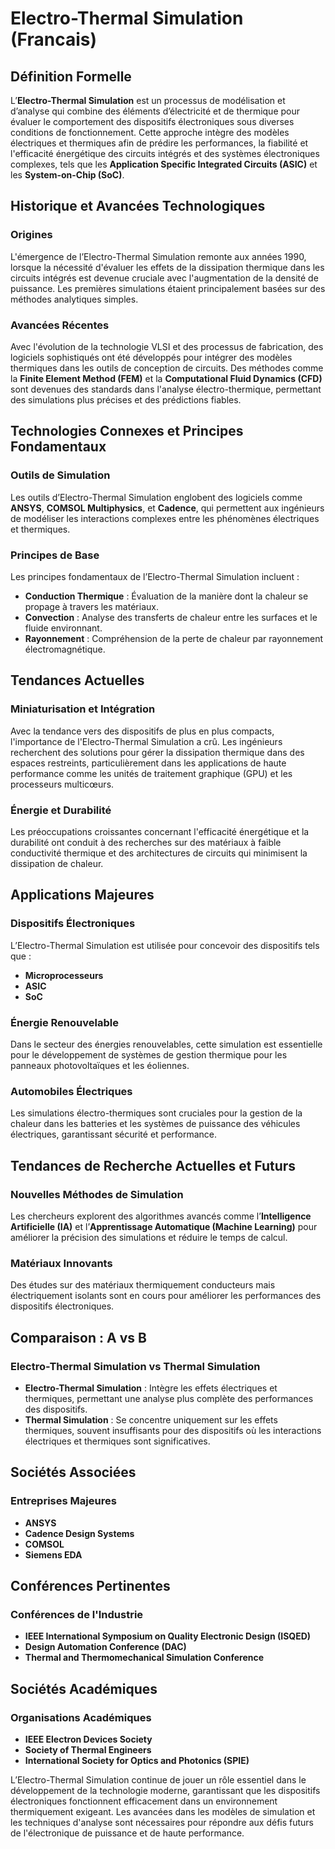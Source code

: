 # Electro-Thermal Simulation (Francais)

## Définition Formelle

L’**Electro-Thermal Simulation** est un processus de modélisation et d’analyse qui combine des éléments d’électricité et de thermique pour évaluer le comportement des dispositifs électroniques sous diverses conditions de fonctionnement. Cette approche intègre des modèles électriques et thermiques afin de prédire les performances, la fiabilité et l'efficacité énergétique des circuits intégrés et des systèmes électroniques complexes, tels que les **Application Specific Integrated Circuits (ASIC)** et les **System-on-Chip (SoC)**.

## Historique et Avancées Technologiques

### Origines

L'émergence de l’Electro-Thermal Simulation remonte aux années 1990, lorsque la nécessité d'évaluer les effets de la dissipation thermique dans les circuits intégrés est devenue cruciale avec l'augmentation de la densité de puissance. Les premières simulations étaient principalement basées sur des méthodes analytiques simples.

### Avancées Récentes

Avec l'évolution de la technologie VLSI et des processus de fabrication, des logiciels sophistiqués ont été développés pour intégrer des modèles thermiques dans les outils de conception de circuits. Des méthodes comme la **Finite Element Method (FEM)** et la **Computational Fluid Dynamics (CFD)** sont devenues des standards dans l'analyse électro-thermique, permettant des simulations plus précises et des prédictions fiables.

## Technologies Connexes et Principes Fondamentaux

### Outils de Simulation

Les outils d’Electro-Thermal Simulation englobent des logiciels comme **ANSYS**, **COMSOL Multiphysics**, et **Cadence**, qui permettent aux ingénieurs de modéliser les interactions complexes entre les phénomènes électriques et thermiques.

### Principes de Base

Les principes fondamentaux de l’Electro-Thermal Simulation incluent :

- **Conduction Thermique** : Évaluation de la manière dont la chaleur se propage à travers les matériaux.
- **Convection** : Analyse des transferts de chaleur entre les surfaces et le fluide environnant.
- **Rayonnement** : Compréhension de la perte de chaleur par rayonnement électromagnétique.

## Tendances Actuelles

### Miniaturisation et Intégration

Avec la tendance vers des dispositifs de plus en plus compacts, l'importance de l'Electro-Thermal Simulation a crû. Les ingénieurs recherchent des solutions pour gérer la dissipation thermique dans des espaces restreints, particulièrement dans les applications de haute performance comme les unités de traitement graphique (GPU) et les processeurs multicœurs.

### Énergie et Durabilité

Les préoccupations croissantes concernant l'efficacité énergétique et la durabilité ont conduit à des recherches sur des matériaux à faible conductivité thermique et des architectures de circuits qui minimisent la dissipation de chaleur.

## Applications Majeures

### Dispositifs Électroniques

L’Electro-Thermal Simulation est utilisée pour concevoir des dispositifs tels que :

- **Microprocesseurs**
- **ASIC**
- **SoC**

### Énergie Renouvelable

Dans le secteur des énergies renouvelables, cette simulation est essentielle pour le développement de systèmes de gestion thermique pour les panneaux photovoltaïques et les éoliennes.

### Automobiles Électriques

Les simulations électro-thermiques sont cruciales pour la gestion de la chaleur dans les batteries et les systèmes de puissance des véhicules électriques, garantissant sécurité et performance.

## Tendances de Recherche Actuelles et Futurs

### Nouvelles Méthodes de Simulation

Les chercheurs explorent des algorithmes avancés comme l’**Intelligence Artificielle (IA)** et l’**Apprentissage Automatique (Machine Learning)** pour améliorer la précision des simulations et réduire le temps de calcul.

### Matériaux Innovants

Des études sur des matériaux thermiquement conducteurs mais électriquement isolants sont en cours pour améliorer les performances des dispositifs électroniques.

## Comparaison : A vs B

### Electro-Thermal Simulation vs Thermal Simulation

- **Electro-Thermal Simulation** : Intègre les effets électriques et thermiques, permettant une analyse plus complète des performances des dispositifs.
- **Thermal Simulation** : Se concentre uniquement sur les effets thermiques, souvent insuffisants pour des dispositifs où les interactions électriques et thermiques sont significatives.

## Sociétés Associées

### Entreprises Majeures

- **ANSYS**
- **Cadence Design Systems**
- **COMSOL**
- **Siemens EDA**

## Conférences Pertinentes

### Conférences de l'Industrie

- **IEEE International Symposium on Quality Electronic Design (ISQED)**
- **Design Automation Conference (DAC)**
- **Thermal and Thermomechanical Simulation Conference**

## Sociétés Académiques

### Organisations Académiques

- **IEEE Electron Devices Society**
- **Society of Thermal Engineers**
- **International Society for Optics and Photonics (SPIE)**

L’Electro-Thermal Simulation continue de jouer un rôle essentiel dans le développement de la technologie moderne, garantissant que les dispositifs électroniques fonctionnent efficacement dans un environnement thermiquement exigeant. Les avancées dans les modèles de simulation et les techniques d'analyse sont nécessaires pour répondre aux défis futurs de l'électronique de puissance et de haute performance.